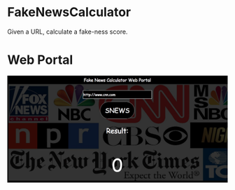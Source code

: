 # FakeNewsCalculator
Given a URL, calculate a fake-ness score.

# Web Portal
![alt text](https://github.com/Setoville/FakeNewsCalculator/blob/master/images/webportal_V1.png)
